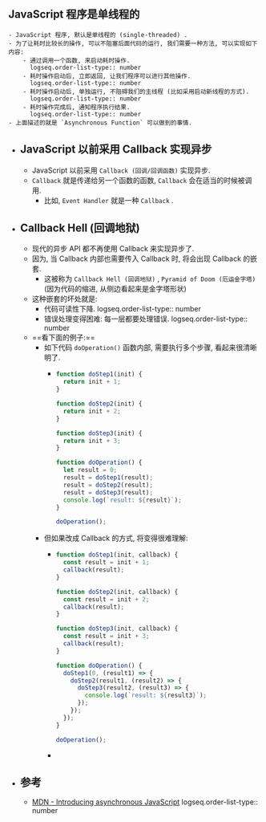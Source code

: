 ## JavaScript 程序是单线程的
	- JavaScript 程序, 默认是单线程的 (single-threaded) .
	- 为了让耗时比较长的操作, 可以不阻塞后面代码的运行, 我们需要一种方法, 可以实现如下内容:
		- 通过调用一个函数, 来启动耗时操作.
		  logseq.order-list-type:: number
		- 耗时操作启动后, 立即返回, 让我们程序可以进行其他操作.
		  logseq.order-list-type:: number
		- 耗时操作启动后, 单独运行, 不阻碍我们的主线程 (比如采用启动新线程的方式).
		  logseq.order-list-type:: number
		- 耗时操作完成后, 通知程序执行结果.
		  logseq.order-list-type:: number
	- 上面描述的就是 `Asynchronous Function` 可以做到的事情.
- ## JavaScript 以前采用 Callback 实现异步
	- JavaScript 以前采用 `Callback (回调/回调函数)`  实现异步.
	- `Callback` 就是传递给另一个函数的函数, `Callback` 会在适当的时候被调用.
		- 比如, `Event Handler` 就是一种 `Callback` .
- ## Callback Hell (回调地狱)
	- 现代的异步 API 都不再使用 Callback 来实现异步了.
	- 因为, 当 Callback 内部也需要传入 Callback 时, 将会出现 Callback 的嵌套.
		- 这被称为 `Callback Hell (回调地狱)` , `Pyramid of Doom (厄运金字塔)` (因为代码的缩进, 从侧边看起来是金字塔形状)
	- 这种嵌套的坏处就是:
		- 代码可读性下降.
		  logseq.order-list-type:: number
		- 错误处理变得困难: 每一层都要处理错误.
		  logseq.order-list-type:: number
	- ==看下面的例子:==
		- 如下代码 `doOperation()` 函数内部, 需要执行多个步骤, 看起来很清晰明了.
			- ``` js
			  function doStep1(init) {
			    return init + 1;
			  }
			  
			  function doStep2(init) {
			    return init + 2;
			  }
			  
			  function doStep3(init) {
			    return init + 3;
			  }
			  
			  function doOperation() {
			    let result = 0;
			    result = doStep1(result);
			    result = doStep2(result);
			    result = doStep3(result);
			    console.log(`result: ${result}`);
			  }
			  
			  doOperation();
			  ```
		- 但如果改成 Callback 的方式, 将变得很难理解:
			- ``` js
			  function doStep1(init, callback) {
			    const result = init + 1;
			    callback(result);
			  }
			  
			  function doStep2(init, callback) {
			    const result = init + 2;
			    callback(result);
			  }
			  
			  function doStep3(init, callback) {
			    const result = init + 3;
			    callback(result);
			  }
			  
			  function doOperation() {
			    doStep1(0, (result1) => {
			      doStep2(result1, (result2) => {
			        doStep3(result2, (result3) => {
			          console.log(`result: ${result3}`);
			        });
			      });
			    });
			  }
			  
			  doOperation();
			  ```
			-
- ## 参考
	- [MDN - Introducing asynchronous JavaScript](https://developer.mozilla.org/en-US/docs/Learn_web_development/Extensions/Async_JS/Introducing)
	  logseq.order-list-type:: number